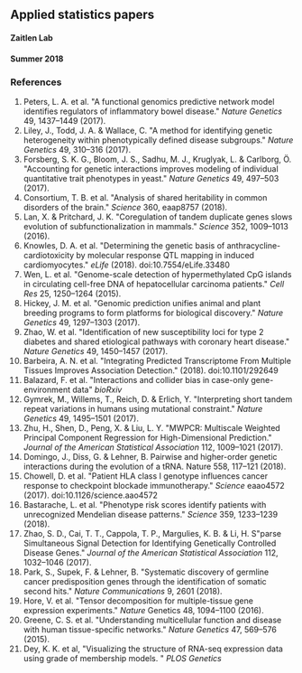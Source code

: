 ## Applied statistics papers
#### Zaitlen Lab
#### Summer 2018


### References

1. Peters, L. A. et al. "A functional genomics predictive network model identifies regulators of inflammatory bowel disease." *Nature Genetics* 49, 1437–1449 (2017).
2. Liley, J., Todd, J. A. & Wallace, C. "A method for identifying genetic heterogeneity within phenotypically defined disease subgroups." *Nature Genetics* 49, 310–316 (2017).
3. Forsberg, S. K. G., Bloom, J. S., Sadhu, M. J., Kruglyak, L. & Carlborg, Ö. "Accounting for genetic interactions improves modeling of individual quantitative trait phenotypes in yeast." *Nature Genetics* 49, 497–503 (2017).
4. Consortium, T. B. et al. "Analysis of shared heritability in common disorders of the brain." *Science* 360, eaap8757 (2018).
5. Lan, X. & Pritchard, J. K. "Coregulation of tandem duplicate genes slows evolution of subfunctionalization in mammals." *Science* 352, 1009–1013 (2016).
6. Knowles, D. A. et al. "Determining the genetic basis of anthracycline-cardiotoxicity by molecular response QTL mapping in induced cardiomyocytes." *eLife* (2018). doi:10.7554/eLife.33480
7. Wen, L. et al. "Genome-scale detection of hypermethylated CpG islands in circulating cell-free DNA of hepatocellular carcinoma patients." *Cell Res* 25, 1250–1264 (2015).
8. Hickey, J. M. et al. "Genomic prediction unifies animal and plant breeding programs to form platforms for biological discovery." *Nature Genetics* 49, 1297–1303 (2017).
9. Zhao, W. et al. "Identification of new susceptibility loci for type 2 diabetes and shared etiological pathways with coronary heart disease." *Nature Genetics* 49, 1450–1457 (2017).
10. Barbeira, A. N. et al. "Integrating Predicted Transcriptome From Multiple Tissues Improves Association Detection." (2018). doi:10.1101/292649
11. Balazard, F. et al. "Interactions and collider bias in case-only gene-environment data" *bioRxiv*
12. Gymrek, M., Willems, T., Reich, D. & Erlich, Y. "Interpreting short tandem repeat variations in humans using mutational constraint." *Nature Genetics* 49, 1495–1501 (2017).
13. Zhu, H., Shen, D., Peng, X. & Liu, L. Y. "MWPCR: Multiscale Weighted Principal Component Regression for High-Dimensional Prediction." *Journal of the American Statistical Association* 112, 1009–1021 (2017).
14. Domingo, J., Diss, G. & Lehner, B. Pairwise and higher-order genetic interactions during the evolution of a tRNA. Nature 558, 117–121 (2018).
15. Chowell, D. et al. "Patient HLA class I genotype influences cancer response to checkpoint blockade immunotherapy." *Science* eaao4572 (2017). doi:10.1126/science.aao4572
16. Bastarache, L. et al. "Phenotype risk scores identify patients with unrecognized Mendelian disease patterns." *Science* 359, 1233–1239 (2018).
17. Zhao, S. D., Cai, T. T., Cappola, T. P., Margulies, K. B. & Li, H. S"parse Simultaneous Signal Detection for Identifying Genetically Controlled Disease Genes." *Journal of the American Statistical Association* 112, 1032–1046 (2017).
18. Park, S., Supek, F. & Lehner, B. "Systematic discovery of germline cancer predisposition genes through the identification of somatic second hits." *Nature Communications* 9, 2601 (2018).
19. Hore, V. et al. "Tensor decomposition for multiple-tissue gene expression experiments." *Nature* Genetics 48, 1094–1100 (2016).
20. Greene, C. S. et al. "Understanding multicellular function and disease with human tissue-specific networks." *Nature Genetics* 47, 569–576 (2015).
21. Dey, K. K. et al, "Visualizing the structure of RNA-seq expression data using grade of membership models. " *PLOS Genetics* 
